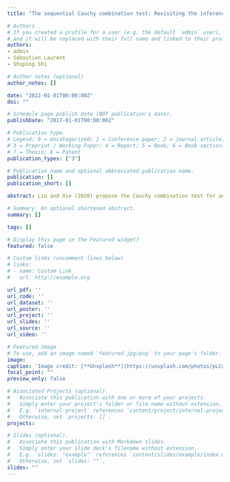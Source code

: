 ```yaml
---
title: "The sequential Cauchy combination test: Revisiting the inference of serially correlated test statistics in finance"

# Authors
# If you created a profile for a user (e.g. the default `admin` user), write the username (folder name) here 
# and it will be replaced with their full name and linked to their profile.
authors:
- admin
- Sébastien Laurent
- Shuping Shi

# Author notes (optional)
author_notes: []

date: "2022-01-01T00:00:00Z"
doi: ""

# Schedule page publish date (NOT publication's date).
publishDate: "2017-01-01T00:00:00Z"

# Publication type.
# Legend: 0 = Uncategorized; 1 = Conference paper; 2 = Journal article;
# 3 = Preprint / Working Paper; 4 = Report; 5 = Book; 6 = Book section;
# 7 = Thesis; 8 = Patent
publication_types: ["3"]

# Publication name and optional abbreviated publication name.
publication: []
publication_short: []

abstract: Liu and Xie (2020) propose the Cauchy combination test for an overall hypothesis. It combines n individual hypotheses of which the test statistics are characterized by sparsity and arbitrary dependency structures. It is not obvious how statements about individual hypotheses are to be made for this procedure. We unravel the combination test to make statements on the elementary hypotheses. It is based on the principle of closed testing (Marcus, Eric, and Gabriel, 1976) and controls the multiple level alpha. We show the benefits of our approach by revisiting the attenuation bias in the autocorrelated drift-burst z statistics of Christensen, Oomen, and Renò (2020).

# Summary. An optional shortened abstract.
summary: []

tags: []

# Display this page in the Featured widget?
featured: false

# Custom links (uncomment lines below)
# links:
# - name: Custom Link
#   url: http://example.org

url_pdf: ''
url_code: ''
url_dataset: ''
url_poster: ''
url_project: ''
url_slides: ''
url_source: ''
url_video: ''

# Featured image
# To use, add an image named `featured.jpg/png` to your page's folder. 
image:
caption: 'Image credit: [**Unsplash**](https://unsplash.com/photos/pLCdAaMFLTE)'
focal_point: ""
preview_only: false

# Associated Projects (optional).
#   Associate this publication with one or more of your projects.
#   Simply enter your project's folder or file name without extension.
#   E.g. `internal-project` references `content/project/internal-project/index.md`.
#   Otherwise, set `projects: []`.
projects:

# Slides (optional).
#   Associate this publication with Markdown slides.
#   Simply enter your slide deck's filename without extension.
#   E.g. `slides: "example"` references `content/slides/example/index.md`.
#   Otherwise, set `slides: ""`.
slides: ""
---
```

